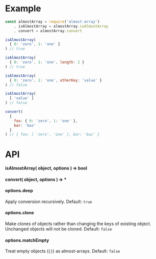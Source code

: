 
# Example

```javascript
const almostArray = require('almost-array')
    , isAlmostArray = almostArray.isAlmostArray
    , convert = almostArray.convert

isAlmostArray(
  { 0: 'zero', 1: 'one' }
) // true

isAlmostArray(
  { 0: 'zero', 1: 'one', length: 2 }
) // true

isAlmostArray(
  { 0: 'zero', 1: 'one', otherKey: 'value' }
) // false

isAlmostArray(
  [ 'value' ]
) // false

convert(
  {
    foo: { 0: 'zero', 1: 'one' },
    bar: 'baz'
  }
) // { foo: [ 'zero', 'one' ], bar: 'baz' }


```

# API

#### isAlmostArray( object, options ) => bool

#### convert( object, options ) => *

#### options.deep
Apply conversion recursively. Default: `true`
#### options.clone
Make clones of objects rather than changing the keys of existing object. Unchanged objects will not be cloned. Default: `false`
#### options.matchEmpty
Treat empty objects (`{}`) as almost-arrays. Default: `false`
